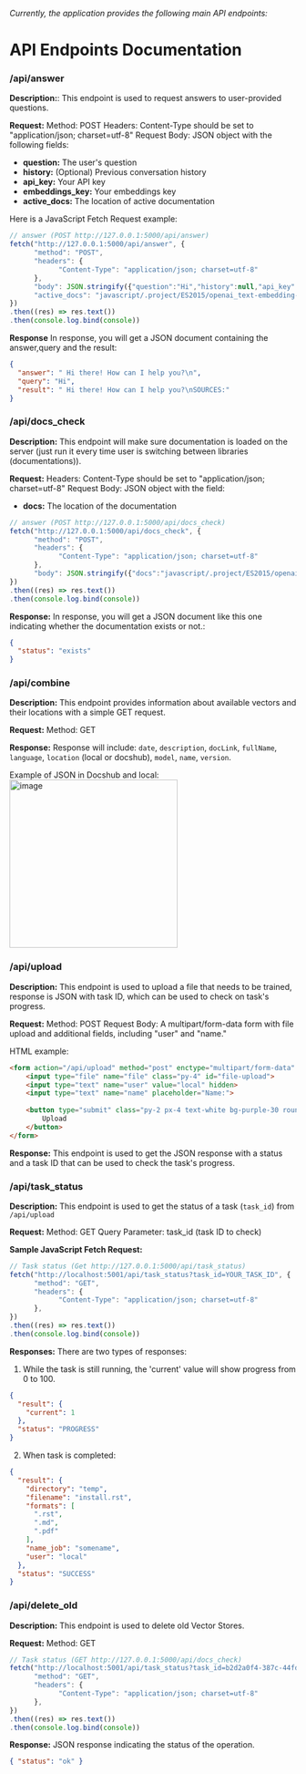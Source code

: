 *Currently, the application provides the following main API endpoints:*

# API Endpoints Documentation

### /api/answer 
**Description:**:
This endpoint is used to request answers to user-provided questions.

**Request:**
Method: POST
Headers: Content-Type should be set to "application/json; charset=utf-8"
Request Body: JSON object with the following fields:
* **question:** The user's question
* **history:** (Optional) Previous conversation history
* **api_key:** Your API key
* **embeddings_key:** Your embeddings key
* **active_docs:** The location of active documentation

Here is a JavaScript Fetch Request example:
```js
// answer (POST http://127.0.0.1:5000/api/answer)
fetch("http://127.0.0.1:5000/api/answer", {
      "method": "POST",
      "headers": {
            "Content-Type": "application/json; charset=utf-8"
      },
      "body": JSON.stringify({"question":"Hi","history":null,"api_key":"OPENAI_API_KEY","embeddings_key":"OPENAI_API_KEY",
      "active_docs": "javascript/.project/ES2015/openai_text-embedding-ada-002/"})
})
.then((res) => res.text())
.then(console.log.bind(console))
```
**Response**
In response, you will get a JSON document containing the answer,query and the result:
```json
{
  "answer": " Hi there! How can I help you?\n",
  "query": "Hi",
  "result": " Hi there! How can I help you?\nSOURCES:"
}
```

### /api/docs_check
**Description:**
This endpoint will make sure documentation is loaded on the server (just run it every time user is switching between libraries (documentations)).

**Request:**
Headers: Content-Type should be set to "application/json; charset=utf-8"
Request Body: JSON object with the field:
* **docs:** The location of the documentation
```js
// answer (POST http://127.0.0.1:5000/api/docs_check)
fetch("http://127.0.0.1:5000/api/docs_check", {
      "method": "POST",
      "headers": {
            "Content-Type": "application/json; charset=utf-8"
      },
      "body": JSON.stringify({"docs":"javascript/.project/ES2015/openai_text-embedding-ada-002/"})
})
.then((res) => res.text())
.then(console.log.bind(console))
```

**Response:**
In response, you will get a JSON document like this one indicating whether the documentation exists or not.:
```json
{
  "status": "exists"
}
```


### /api/combine
**Description:**
This endpoint provides information about available vectors and their locations with a simple GET request.

**Request:**
Method: GET

**Response:**
Response will include:
`date`, `description`, `docLink`, `fullName`, `language`, `location` (local or docshub), `model`, `name`, `version`.

Example of JSON in Docshub and local:
<img width="295" alt="image" src="https://user-images.githubusercontent.com/15183589/224714085-f09f51a4-7a9a-4efb-bd39-798029bb4273.png">


### /api/upload
**Description:**
This endpoint is used to upload a file that needs to be trained, response is JSON with task ID, which can be used to check on task's progress.

**Request:**
Method: POST
Request Body: A multipart/form-data form with file upload and additional fields, including "user" and "name."

HTML example:

```html
<form action="/api/upload" method="post" enctype="multipart/form-data" class="mt-2">
    <input type="file" name="file" class="py-4" id="file-upload">
    <input type="text" name="user" value="local" hidden>
    <input type="text" name="name" placeholder="Name:">
    
    <button type="submit" class="py-2 px-4 text-white bg-purple-30 rounded-md hover:bg-purple-30 focus:outline-none focus:ring-2 focus:ring-offset-2 focus:ring-purple-30">
        Upload
    </button>
</form>
```

**Response:**
This endpoint is used to get the JSON response with a status and a task ID that can be used to check the task's progress.



### /api/task_status
**Description:**
This endpoint is used to get the status of a task (`task_id`) from `/api/upload`

**Request:**
Method: GET
Query Parameter: task_id (task ID to check)

**Sample JavaScript Fetch Request:**
```js
// Task status (Get http://127.0.0.1:5000/api/task_status)
fetch("http://localhost:5001/api/task_status?task_id=YOUR_TASK_ID", {
      "method": "GET",
      "headers": {
            "Content-Type": "application/json; charset=utf-8"
      },
})
.then((res) => res.text())
.then(console.log.bind(console))
```

**Responses:**
There are two types of responses:

1. While the task is still running, the 'current' value will show progress from 0 to 100.

```json
{
  "result": {
    "current": 1
  },
  "status": "PROGRESS"
}
```

2. When task is completed:
```json
{
  "result": {
    "directory": "temp",
    "filename": "install.rst",
    "formats": [
      ".rst",
      ".md",
      ".pdf"
    ],
    "name_job": "somename",
    "user": "local"
  },
  "status": "SUCCESS"
}
```

### /api/delete_old
**Description:**
This endpoint is used to delete old Vector Stores.

**Request:**
Method: GET
```js
// Task status (GET http://127.0.0.1:5000/api/docs_check)
fetch("http://localhost:5001/api/task_status?task_id=b2d2a0f4-387c-44fd-a443-e4fe2e7454d1", {
      "method": "GET",
      "headers": {
            "Content-Type": "application/json; charset=utf-8"
      },
})
.then((res) => res.text())
.then(console.log.bind(console))

```
**Response:**
JSON response indicating the status of the operation.
```json
{ "status": "ok" }
```
